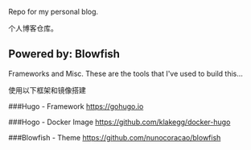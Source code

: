 

Repo for my personal blog.

个人博客仓库。

## Powered by: Blowfish

Frameworks and Misc.
These are the tools that I've used to build this...

使用以下框架和镜像搭建

###Hugo - Framework
https://gohugo.io

###Hogo - Docker Image
https://github.com/klakegg/docker-hugo

###Blowfish - Theme
https://github.com/nunocoracao/blowfish
